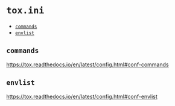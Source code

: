 <!-- omit in toc -->
# `tox.ini`

- [`commands`](#commands)
- [`envlist`](#envlist)

## `commands`

<https://tox.readthedocs.io/en/latest/config.html#conf-commands>

## `envlist`

<https://tox.readthedocs.io/en/latest/config.html#conf-envlist>
